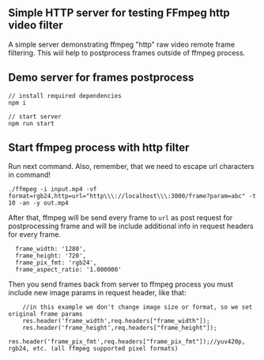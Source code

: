 ## Simple HTTP server for testing FFmpeg http video filter
A simple server demonstrating ffmpeg "http" raw video remote frame filtering. This wiil help to postprocess frames outside of ffmpeg process.

## Demo server for frames postprocess
```
// install required dependencies
npm i

// start server
npm run start

```

## Start ffmpeg process with http filter
Run next command. Also, remember, that we need to escape url characters in command!
```
./ffmpeg -i input.mp4 -vf format=rgb24,http=url="http\\\://localhost\\\:3000/frame?param=abc" -t 10 -an -y out.mp4
```
After that, ffmpeg will be send every frame to `url` as post request for postprocessing frame and will be include additional info in request headers for every frame.
```
  frame_width: '1280',
  frame_height: '720',
  frame_pix_fmt: 'rgb24',
  frame_aspect_ratio: '1.000000'
```

Then you send frames back from server to ffmpeg process you must include new image params in request header, like that:
```
    //in this example we don't change image size or format, so we set original frame params
    res.header('frame_width',req.headers["frame_width"]);
    res.header('frame_height',req.headers["frame_height"]);
    res.header('frame_pix_fmt',req.headers["frame_pix_fmt"]);//yuv420p, rgb24, etc. (all ffmpeg supported pixel formats)
```